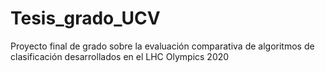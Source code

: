 # Tesis_grado_UCV
Proyecto final de grado sobre la evaluación comparativa de algoritmos de clasificación desarrollados en el LHC Olympics 2020
